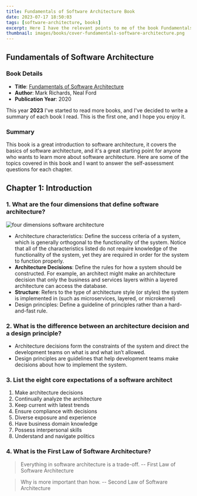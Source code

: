 ```yaml
---
title: Fundamentals of Software Architecture Book
date: 2023-07-17 18:50:03
tags: [software-architecture, books]
excerpt: Here I have the relevant points to me of the book Fundamentals of Software Architecture by Mark Richards and Neal Ford.
thumbnail: images/books/cover-fundamentals-software-architecture.png
---
```


## Fundamentals of Software Architecture

### Book Details

- **Title**: [Fundamentals of Software Architecture](https://www.oreilly.com/library/view/fundamentals-of-software/9781492043447/)
- **Author**: Mark Richards, Neal Ford
- **Publication Year**: 2020

This year **2023** I've started to read more books, and I've decided to write a summary of each book I read. This is the first one, and I hope you enjoy it.

### Summary

This book is a great introduction to software architecture, it covers the basics of software architecture, and it's a great starting point for anyone who wants to learn more about software architecture. Here are some of the topics covered in this book and I want to answer the self-assessment questions for each chapter.

## Chapter 1: Introduction

### 1. What are the four dimensions that define software architecture?

![four dimensions software architecture](images/books/software-architecture-four-dimensions.png)

- Architecture characteristics: Define the success criteria of a system, which is generally orthogonal to the functionality of the system. Notice that all of the characteristics listed do not require knowledge of the functionality of the system, yet they are required in order for the system to function properly.
- **Architecture Decisions**: Define the rules for how a system should be constructed. For example, an architect might make an architecture decision that only the business and services layers within a layered architecture can access the database.
- **Structure**: Refers to the type of architecture style (or styles) the system is implemented in (such as microservices, layered, or microkernel)
- Design principles: Define a guideline of principles rather than a hard-and-fast rule.

### 2. What is the difference between an architecture decision and a design principle?

- Architecture decisions form the constraints of the system and direct the development teams on what is and what isn’t allowed.
- Design principles are guidelines that help development teams make decisions about how to implement the system.

### 3. List the eight core expectations of a software architect

1. Make architecture decisions
2. Continually analyze the architecture
3. Keep current with latest trends
4. Ensure compliance with decisions
5. Diverse exposure and experience
6. Have business domain knowledge
7. Possess interpersonal skills
8. Understand and navigate politics

### 4. What is the First Law of Software Architecture?

> Everything in software architecture is a trade-off. -- First Law of Software Architecture

> Why is more important than how. -- Second Law of Software Architecture
